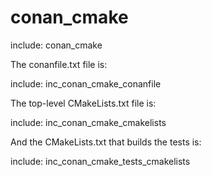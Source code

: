 # conan_cmake

include: conan_cmake

The conanfile.txt file is:

include: inc_conan_cmake_conanfile

The top-level CMakeLists.txt file is:

include: inc_conan_cmake_cmakelists

And the CMakeLists.txt that builds the tests is:

include: inc_conan_cmake_tests_cmakelists
